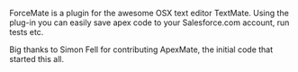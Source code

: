 ForceMate is a plugin for the awesome OSX text editor TextMate. Using the plug-in you can easily save apex code to your Salesforce.com account, run tests etc.

Big thanks to Simon Fell for contributing ApexMate, the initial code that started this all.
